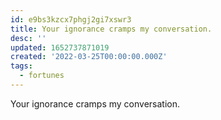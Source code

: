 ```yaml
---
id: e9bs3kzcx7phgj2gi7xswr3
title: Your ignorance cramps my conversation.
desc: ''
updated: 1652737871019
created: '2022-03-25T00:00:00.000Z'
tags:
  - fortunes
---
```


Your ignorance cramps my conversation.
